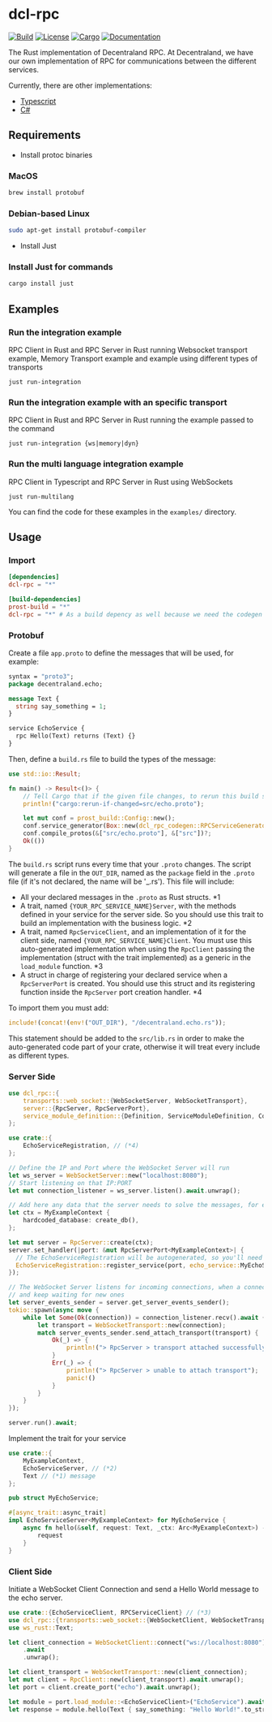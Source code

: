 # dcl-rpc

[![Build](https://github.com/decentraland/rpc-rust/workflows/Validations/badge.svg)](
<https://github.com/decentraland/rpc-rust/actions>)
[![License](https://img.shields.io/badge/license-Apache--2.0_OR_MIT-blue.svg)](
<https://github.com/decentraland/rpc-rust>)
[![Cargo](https://img.shields.io/crates/v/dcl-rpc.svg)](
<https://crates.io/crates/dcl-rpc>)
[![Documentation](https://docs.rs/dcl-rpc/badge.svg)](
<https://docs.rs/dcl-rpc>)

The Rust implementation of Decentraland RPC. At Decentraland, we have our own implementation of RPC for communications between the different services.

Currently, there are other implementations:

- [Typescript](https://github.com/decentraland/rpc)
- [C#](https://github.com/decentraland/rpc-csharp)

## Requirements

- Install protoc binaries

### MacOS

```bash
brew install protobuf
```

### Debian-based Linux

```bash
sudo apt-get install protobuf-compiler
```

- Install Just

### Install Just for commands

```bash
cargo install just
```

## Examples

### Run the integration example

RPC Client in Rust and RPC Server in Rust running Websocket transport example, Memory Transport example and example using different types of transports

`just run-integration`

### Run the integration example with an specific transport 

RPC Client in Rust and RPC Server in Rust running the example passed to the command

`just run-integration {ws|memory|dyn}`

### Run the multi language integration example 

RPC Client in Typescript and RPC Server in Rust using WebSockets

`just run-multilang`

You can find the code for these examples in the `examples/` directory.

## Usage

### Import

```toml
[dependencies]
dcl-rpc = "*"

[build-dependencies]
prost-build = "*"
dcl-rpc = "*" # As a build depency as well because we need the codegen module for the code-generation of the defined RPC Service in the .proto
```

### Protobuf

Create a file `app.proto` to define the messages that will be used, for example:

```proto
syntax = "proto3";
package decentraland.echo;

message Text {
  string say_something = 1;
}

service EchoService {
  rpc Hello(Text) returns (Text) {}
}
```

Then, define a `build.rs` file to build the types of the message:

```rust
use std::io::Result;

fn main() -> Result<()> {
    // Tell Cargo that if the given file changes, to rerun this build script.
    println!("cargo:rerun-if-changed=src/echo.proto");

    let mut conf = prost_build::Config::new();
    conf.service_generator(Box::new(dcl_rpc_codegen::RPCServiceGenerator::new()));
    conf.compile_protos(&["src/echo.proto"], &["src"])?;
    Ok(())
}
```

The `build.rs` script runs every time that your `.proto` changes. The script will generate a file in the `OUT_DIR`, named as the `package` field in the `.proto` file (if it's not declared, the name will be '_.rs'). This file will include: 
- All your declared messages in the `.proto` as Rust structs. *1
- A trait, named `{YOUR_RPC_SERVICE_NAME}Server`, with the methods defined in your service for the server side. So you should use this trait to build an implementation with the business logic. *2
- A trait, named `RpcServiceClient`, and an implementation of it for the client side, named `{YOUR_RPC_SERVICE_NAME}Client`. You must use this auto-generated implementation when using the `RpcClient` passing the implementation (struct with the trait implemented) as a generic in the `load_module` function. *3
- A struct in charge of registering your declared service when a `RpcServerPort` is created. You should use this struct and its registering function inside the `RpcServer` port creation handler. *4

To import them you must add:

```rust
include!(concat!(env!("OUT_DIR"), "/decentraland.echo.rs"));
```

This statement should be added to the `src/lib.rs` in order to make the auto-generated code part of your crate, otherwise it will treat every include as different types.

### Server Side

```rust
use dcl_rpc::{
    transports::web_socket::{WebSocketServer, WebSocketTransport}, 
    server::{RpcServer, RpcServerPort}, 
    service_module_definition::{Definition, ServiceModuleDefinition, CommonPayload}
};

use crate::{
    EchoServiceRegistration, // (*4)
};

// Define the IP and Port where the WebSocket Server will run
let ws_server = WebSocketServer::new("localhost:8080");
// Start listening on that IP:PORT
let mut connection_listener = ws_server.listen().await.unwrap();

// Add here any data that the server needs to solve the messages, for example db.
let ctx = MyExampleContext {
    hardcoded_database: create_db(),
};

let mut server = RpcServer::create(ctx);
server.set_handler(|port: &mut RpcServerPort<MyExampleContext>| {
  // The EchoServiceRegistration will be autogenerated, so you'll need to define the echo_service, which will have all the behaviors of your service. Following the example, it'll have the logic for the `hello` message.
  EchoServiceRegistration::register_service(port, echo_service::MyEchoService {})
});

// The WebSocket Server listens for incoming connections, when a connection is established, it creates a new WebSocketTransport with that connection and attaches it to the server event sender. The loop continues to listen for incoming connections and attach transports until it is stopped.
// and keep waiting for new ones
let server_events_sender = server.get_server_events_sender();
tokio::spawn(async move {
    while let Some(Ok(connection)) = connection_listener.recv().await {
        let transport = WebSocketTransport::new(connection);
        match server_events_sender.send_attach_transport(transport) {
            Ok(_) => {
                println!("> RpcServer > transport attached successfully");
            }
            Err(_) => {
                println!("> RpcServer > unable to attach transport");
                panic!()
            }
        }
    }
});

server.run().await;
```

Implement the trait for your service

```rust
use crate::{
    MyExampleContext, 
    EchoServiceServer, // (*2)
    Text // (*1) message
};

pub struct MyEchoService;

#[async_trait::async_trait]
impl EchoServiceServer<MyExampleContext> for MyEchoService {
    async fn hello(&self, request: Text, _ctx: Arc<MyExampleContext>) -> Text {
        request
    }
}
```

### Client Side

Initiate a WebSocket Client Connection and send a Hello World message to the echo server.

```rust
use crate::{EchoServiceClient, RPCServiceClient} // (*3)
use dcl_rpc::{transports::web_socket::{WebSocketClient, WebSocketTransport}, client::RpcClient};
use ws_rust::Text;

let client_connection = WebSocketClient::connect("ws://localhost:8080")
    .await
    .unwrap();

let client_transport = WebSocketTransport::new(client_connection);
let mut client = RpcClient::new(client_transport).await.unwrap();
let port = client.create_port("echo").await.unwrap();

let module = port.load_module::<EchoServiceClient>("EchoService").await.unwrap();
let response = module.hello(Text { say_something: "Hello World!".to_string()}).await;
```
